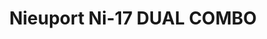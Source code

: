 ---
title: "Nieuport Ni-17  DUAL COMBO"
price: 1900 
desc: "PROFIPACK, Nieuport Ni-17  DUAL COMBO, razmera: 1/72"
img_path: "/assets/img/7071.jpg"
brand: EDUARD
available: false
special_offer: false
new: false
soon: false
cat: "Plasticne-Makete"
subcat: "PM-EDUARD"
subsubcat: ""
sifra: "7071"
---